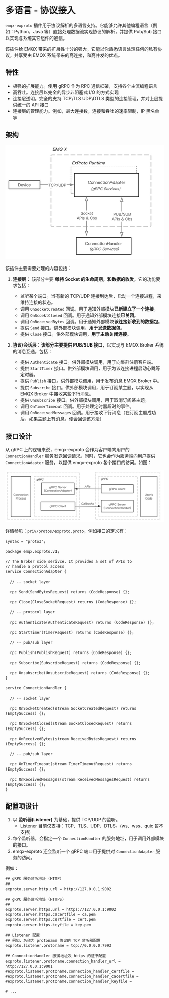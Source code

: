 # 多语言 - 协议接入

`emqx-exproto` 插件用于协议解析的多语言支持。它能够允许其他编程语言（例如：Python，Java 等）直接处理数据流实现协议的解析，并提供 Pub/Sub 接口以实现与系统其它组件的通信。

该插件给 EMQX 带来的扩展性十分的强大，它能以你熟悉语言处理任何的私有协议，并享受由 EMQX 系统带来的高连接，和高并发的优点。

## 特性

- 极强的扩展能力。使用 gRPC 作为 RPC 通信框架，支持各个主流编程语言
- 高吞吐。连接层以完全的异步非阻塞式 I/O 的方式实现
- 连接层透明。完全的支持 TCP\TLS UDP\DTLS 类型的连接管理，并对上层提供统一的 API 接口
- 连接层的管理能力。例如，最大连接数，连接和吞吐的速率限制，IP 黑名单 等

## 架构

![Extension-Protocol Arch](images/exproto-arch.jpg)

该插件主要需要处理的内容包括：

1.  **连接层：** 该部分主要 **维持 Socket 的生命周期，和数据的收发**。它的功能要求包括：
    - 监听某个端口。当有新的 TCP/UDP 连接到达后，启动一个连接进程，来维持连接的状态。
    - 调用 `OnSocketCreated` 回调。用于通知外部模块**已新建立了一个连接**。
    - 调用 `OnScoektClosed` 回调。用于通知外部模块连接**已关闭**。
    - 调用 `OnReceivedBytes` 回调。用于通知外部模块**该连接新收到的数据包**。
    - 提供 `Send` 接口。供外部模块调用，**用于发送数据包**。
    - 提供 `Close` 接口。供外部模块调用，**用于主动关闭连接**。

2. **协议/会话层：**该部分主要**提供 PUB/SUB 接口**，以实现与 EMQX Broker 系统的消息互通。包括：

    - 提供 `Authenticate` 接口。供外部模块调用，用于向集群注册客户端。
    - 提供 `StartTimer` 接口。供外部模块调用，用于为该连接进程启动心跳等定时器。
    - 提供 `Publish` 接口。供外部模块调用，用于发布消息 EMQX Broker 中。
    - 提供 `Subscribe` 接口。供外部模块调用，用于订阅某主题，以实现从 EMQX Broker 中接收某些下行消息。
    - 提供 `Unsubscribe` 接口。供外部模块调用，用于取消订阅某主题。
    - 调用 `OnTimerTimeout` 回调。用于处理定时器超时的事件。
    - 调用 `OnReceivedMessages` 回调。用于接收下行消息（在订阅主题成功后，如果主题上有消息，便会回调该方法）

## 接口设计

从 gRPC 上的逻辑来说，emqx-exproto 会作为客户端向用户的 `ConnectionHandler` 服务发送回调请求。同时，它也会作为服务端向用户提供 `ConnectionAdapter` 服务，以提供 emqx-exproto 各个接口的访问。如图：

![Extension Protocol gRPC Arch](images/exproto-grpc-arch.jpg)


详情参见：`priv/protos/exproto.proto`，例如接口的定义有：

```protobuff
syntax = "proto3";

package emqx.exproto.v1;

// The Broker side serivce. It provides a set of APIs to
// handle a protcol access
service ConnectionAdapter {

  // -- socket layer

  rpc Send(SendBytesRequest) returns (CodeResponse) {};

  rpc Close(CloseSocketRequest) returns (CodeResponse) {};

  // -- protocol layer

  rpc Authenticate(AuthenticateRequest) returns (CodeResponse) {};

  rpc StartTimer(TimerRequest) returns (CodeResponse) {};

  // -- pub/sub layer

  rpc Publish(PublishRequest) returns (CodeResponse) {};

  rpc Subscribe(SubscribeRequest) returns (CodeResponse) {};

  rpc Unsubscribe(UnsubscribeRequest) returns (CodeResponse) {};
}

service ConnectionHandler {

  // -- socket layer

  rpc OnSocketCreated(stream SocketCreatedRequest) returns (EmptySuccess) {};

  rpc OnSocketClosed(stream SocketClosedRequest) returns (EmptySuccess) {};

  rpc OnReceivedBytes(stream ReceivedBytesRequest) returns (EmptySuccess) {};

  // -- pub/sub layer

  rpc OnTimerTimeout(stream TimerTimeoutRequest) returns (EmptySuccess) {};

  rpc OnReceivedMessages(stream ReceivedMessagesRequest) returns (EmptySuccess) {};
}
```

## 配置项设计

1. 以 **监听器(Listener)** 为基础，提供 TCP/UDP 的监听。
   - Listener 目前仅支持：TCP、TLS、UDP、DTLS。(ws、wss、quic 暂不支持)
2. 每个监听器，会指定一个 `ConnectionHandler` 的服务地址，用于调用外部模块的接口。
3. emqx-exproto 还会监听一个 gRPC 端口用于提供对 `ConnectionAdapter` 服务的访问。

例如：

``` properties
## gRPC 服务监听地址 (HTTP)
##
exproto.server.http.url = http://127.0.0.1:9002

## gRPC 服务监听地址 (HTTPS)
##
exproto.server.https.url = https://127.0.0.1:9002
exproto.server.https.cacertfile = ca.pem
exproto.server.https.certfile = cert.pem
exproto.server.https.keyfile = key.pem

## Listener 配置
## 例如，名称为 protoname 协议的 TCP 监听器配置
exproto.listener.protoname = tcp://0.0.0.0:7993

## ConnectionHandler 服务地址及 https 的证书配置
exproto.listener.protoname.connection_handler_url = http://127.0.0.1:9001
#exproto.listener.protoname.connection_handler_certfile =
#exproto.listener.protoname.connection_handler_cacertfile =
#exproto.listener.protoname.connection_handler_keyfile =

# ...
```
